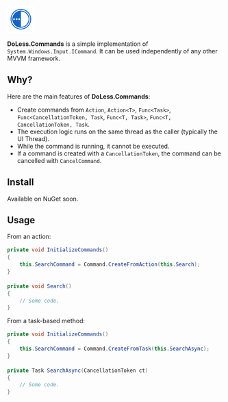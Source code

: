 ![Logo](./nuget/doless.png)

**DoLess.Commands** is a simple implementation of `System.Windows.Input.ICommand`. It can be used independently of any other MVVM framework.

## Why?
Here are the main features of **DoLess.Commands**:

- Create commands from `Action`, `Action<T>`, `Func<Task>`, `Func<CancellationToken, Task`, `Func<T, Task>`, `Func<T, CancellationToken, Task`.
- The execution logic runs on the same thread as the caller (typically the UI Thread).
- While the command is running, it cannot be executed.
- If a command is created with a `CancellationToken`, the command can be cancelled with `CancelCommand`.

## Install

Available on NuGet soon.

## Usage

From an action:
```csharp
private void InitializeCommands()
{
	this.SearchCommand = Command.CreateFromAction(this.Search);
}

private void Search()
{
	// Some code.
}
```

From a task-based method:
```csharp
private void InitializeCommands()
{
	this.SearchCommand = Command.CreateFromTask(this.SearchAsync);
}

private Task SearchAsync(CancellationToken ct)
{
	// Some code.
}
```
